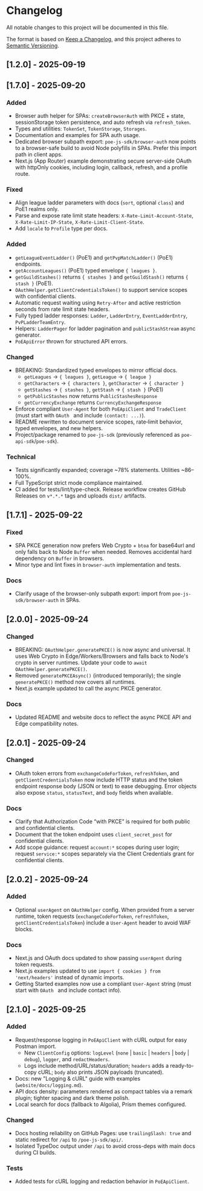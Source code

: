 # Changelog

All notable changes to this project will be documented in this file.

The format is based on [Keep a Changelog](https://keepachangelog.com/en/1.0.0/),
and this project adheres to [Semantic Versioning](https://semver.org/spec/v2.0.0.html).

## [1.2.0] - 2025-09-19

## [1.7.0] - 2025-09-20

### Added
- Browser auth helper for SPAs: `createBrowserAuth` with PKCE + state, sessionStorage token persistence, and auto refresh via `refresh_token`.
- Types and utilities: `TokenSet`, `TokenStorage`, `Storages`.
- Documentation and examples for SPA auth usage.
- Dedicated browser subpath export: `poe-js-sdk/browser-auth` now points to a browser-safe build to avoid Node polyfills in SPAs. Prefer this import path in client apps.
- Next.js (App Router) example demonstrating secure server-side OAuth with httpOnly cookies, including login, callback, refresh, and a profile route.

### Fixed
- Align league ladder parameters with docs (`sort`, optional `class`) and PoE1 realms only.
- Parse and expose rate limit state headers: `X-Rate-Limit-Account-State`, `X-Rate-Limit-IP-State`, `X-Rate-Limit-Client-State`.
- Add `locale` to `Profile` type per docs.

### Added
- `getLeagueEventLadder()` (PoE1) and `getPvpMatchLadder()` (PoE1) endpoints.
- `getAccountLeagues()` (PoE1) typed envelope `{ leagues }`.
- `getGuildStashes()` returns `{ stashes }` and `getGuildStash()` returns `{ stash }` (PoE1).
 - `OAuthHelper.getClientCredentialsToken()` to support service scopes with confidential clients.
 - Automatic request waiting using `Retry-After` and active restriction seconds from rate limit state headers.
 - Fully typed ladder responses: `Ladder`, `LadderEntry`, `EventLadderEntry`, `PvPLadderTeamEntry`.
 - Helpers: `LadderPager` for ladder pagination and `publicStashStream` async generator.
 - `PoEApiError` thrown for structured API errors.

### Changed
- BREAKING: Standardized typed envelopes to mirror official docs.
  - `getLeagues` → `{ leagues }`, `getLeague` → `{ league }`
  - `getCharacters` → `{ characters }`, `getCharacter` → `{ character }`
  - `getStashes` → `{ stashes }`, `getStash` → `{ stash }` (PoE1)
  - `getPublicStashes` now returns `PublicStashesResponse`
  - `getCurrencyExchange` returns `CurrencyExchangeResponse`
- Enforce compliant `User-Agent` for both `PoEApiClient` and `TradeClient` (must start with `OAuth ` and include `(contact: ...)`).
- README rewritten to document service scopes, rate‑limit behavior, typed envelopes, and new helpers.
- Project/package renamed to `poe-js-sdk` (previously referenced as `poe-api-sdk`/`poe-sdk`).
### Technical
- Tests significantly expanded; coverage ~78% statements. Utilities ~86–100%.
- Full TypeScript strict mode compliance maintained.
- CI added for tests/lint/type-check. Release workflow creates GitHub Releases on `v*.*.*` tags and uploads `dist/` artifacts.

## [1.7.1] - 2025-09-22

### Fixed
- SPA PKCE generation now prefers Web Crypto + `btoa` for base64url and only falls back to Node `Buffer` when needed. Removes accidental hard dependency on `Buffer` in browsers.
- Minor type and lint fixes in `browser-auth` implementation and tests.

### Docs
- Clarify usage of the browser-only subpath export: import from `poe-js-sdk/browser-auth` in SPAs.
## [2.0.0] - 2025-09-24

### Changed
- BREAKING: `OAuthHelper.generatePKCE()` is now async and universal. It uses Web Crypto in Edge/Workers/Browsers and falls back to Node's crypto in server runtimes. Update your code to `await OAuthHelper.generatePKCE()`.
- Removed `generatePKCEAsync()` (introduced temporarily); the single `generatePKCE()` method now covers all runtimes.
- Next.js example updated to call the async PKCE generator.

### Docs
- Updated README and website docs to reflect the async PKCE API and Edge compatibility notes.

## [2.0.1] - 2025-09-24

### Changed
- OAuth token errors from `exchangeCodeForToken`, `refreshToken`, and `getClientCredentialsToken` now include HTTP status and the token endpoint response body (JSON or text) to ease debugging. Error objects also expose `status`, `statusText`, and `body` fields when available.

### Docs
- Clarify that Authorization Code “with PKCE” is required for both public and confidential clients.
- Document that the token endpoint uses `client_secret_post` for confidential clients.
- Add scope guidance: request `account:*` scopes during user login; request `service:*` scopes separately via the Client Credentials grant for confidential clients.

## [2.0.2] - 2025-09-24

### Added
- Optional `userAgent` on `OAuthHelper` config. When provided from a server runtime, token requests (`exchangeCodeForToken`, `refreshToken`, `getClientCredentialsToken`) include a `User-Agent` header to avoid WAF blocks.

### Docs
- Next.js and OAuth docs updated to show passing `userAgent` during token requests.
- Next.js examples updated to use `import { cookies } from 'next/headers'` instead of dynamic imports.
- Getting Started examples now use a compliant `User-Agent` string (must start with `OAuth ` and include contact info).

## [2.1.0] - 2025-09-25

### Added
- Request/response logging in `PoEApiClient` with cURL output for easy Postman import.
  - New `ClientConfig` options: `logLevel` (`none` | `basic` | `headers` | `body` | `debug`), `logger`, and `redactHeaders`.
  - Logs include method/URL/status/duration; `headers` adds a ready-to-copy cURL; `body` also prints JSON payloads (truncated).
- Docs: new "Logging & cURL" guide with examples (`website/docs/logging.md`).
- API docs density: parameters rendered as compact tables via a remark plugin; tighter spacing and dark theme polish.
- Local search for docs (fallback to Algolia), Prism themes configured.

### Changed
- Docs hosting reliability on GitHub Pages: use `trailingSlash: true` and static redirect for `/api` to `/poe-js-sdk/api/`.
- Isolated TypeDoc output under `/api` to avoid cross-deps with main docs during CI builds.

### Tests
- Added tests for cURL logging and redaction behavior in `PoEApiClient`.
